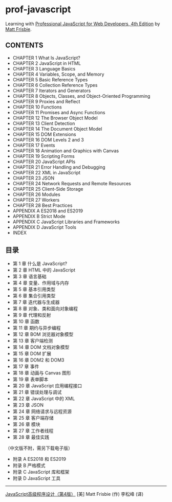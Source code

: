 # prof-javascript

Learning with [Professional JavaScript for Web Developers, 4th Edition](https://www.wiley.com/en-us/Professional+JavaScript+for+Web+Developers%2C+4th+Edition-p-9781119366447) by [Matt Frisbie](https://www.wiley.com/en-us/search?pq=|relevance|author%3AMatt+Frisbie).

## CONTENTS

- CHAPTER  1 What Is JavaScript?
- CHAPTER  2 JavaScript in HTML
- CHAPTER  3 Language Basics
- CHAPTER  4 Variables, Scope, and Memory
- CHAPTER  5 Basic Reference Types
- CHAPTER  6 Collection Reference Types
- CHAPTER  7 Iterators and Generators
- CHAPTER  8 Objects, Classes, and Object-Oriented Programming
- CHAPTER  9 Proxies and Reflect
- CHAPTER 10 Functions
- CHAPTER 11 Promises and Async Functions
- CHAPTER 12 The Browser Object Model
- CHAPTER 13 Client Detection
- CHAPTER 14 The Document Object Model
- CHAPTER 15 DOM Extensions
- CHAPTER 16 DOM Levels 2 and 3
- CHAPTER 17 Events 
- CHAPTER 18 Animation and Graphics with Canvas
- CHAPTER 19 Scripting Forms
- CHAPTER 20 JavaScript APIs
- CHAPTER 21 Error Handling and Debugging
- CHAPTER 22 XML in JavaScript
- CHAPTER 23 JSON
- CHAPTER 24 Network Requests and Remote Resources
- CHAPTER 25 Client-Side Storage
- CHAPTER 26 Modules
- CHAPTER 27 Workers
- CHAPTER 28 Best Practices 
- APPENDIX A ES2018 and ES2019
- APPENDIX B Strict Mode
- APPENDIX C JavaScript Libraries and Frameworks
- APPENDIX D JavaScript Tools
- INDEX

## 目录

- 第  1 章 什么是 JavaScript?
- 第  2 章 HTML 中的 JavaScript
- 第  3 章 语言基础
- 第  4 章 变量、作用域与内存
- 第  5 章 基本引用类型
- 第  6 章 集合引用类型
- 第  7 章 迭代器与生成器
- 第  8 章 对象、类和面向对象编程
- 第  9 章 代理和反射
- 第 10 章 函数
- 第 11 章 期约与异步编程
- 第 12 章 BOM 浏览器对象模型
- 第 13 章 客户端检测
- 第 14 章 DOM 文档对象模型
- 第 15 章 DOM 扩展
- 第 16 章 DOM2 和 DOM3
- 第 17 章 事件 
- 第 18 章 动画与 Canvas 图形
- 第 19 章 表单脚本
- 第 20 章 JavaScript 应用编程接口
- 第 21 章 错误处理与调试
- 第 22 章 JavaScript 中的 XML
- 第 23 章 JSON
- 第 24 章 网络请求与远程资源
- 第 25 章 客户端存储
- 第 26 章 模块
- 第 27 章 工作者线程
- 第 28 章 最佳实践

（中文版不附，需另下载电子版）

- 附录 A ES2018 和 ES2019
- 附录 B 严格模式
- 附录 C JavaScript 库和框架
- 附录 D JavaScript 工具

---

[JavaScript高级程序设计（第4版）](https://www.ituring.com.cn/book/2472) [美] Matt Frisbie (作)  李松峰 (译)